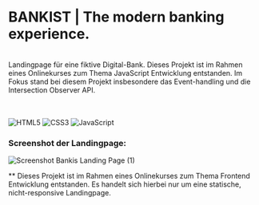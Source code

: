 # BANKIST | The modern banking experience.
<br>
Landingpage für eine fiktive Digital-Bank. Dieses Projekt ist im Rahmen eines Onlinekurses zum Thema JavaScript Entwicklung entstanden. Im Fokus stand bei diesem Projekt insbesondere das Event-handling und die Intersection Observer API.
<br>
<br>
<br>

![HTML5](https://img.shields.io/badge/html5-%23E34F26.svg?style=for-the-badge&logo=html5&logoColor=white)
![CSS3](https://img.shields.io/badge/css3-%231572B6.svg?style=for-the-badge&logo=css3&logoColor=white)
![JavaScript](https://img.shields.io/badge/javascript-%23323330.svg?style=for-the-badge&logo=javascript&logoColor=%23F7DF1E)

### Screenshot der Landingpage:

![Screenshot Bankis Landing Page (1)](https://github.com/user-attachments/assets/1d763299-37af-44f6-8666-cdd1525da5e0)

** Dieses Projekt ist im Rahmen eines Onlinekurses zum Thema Frontend Entwicklung entstanden. Es handelt sich hierbei nur um eine statische, nicht-responsive Landingpage.
